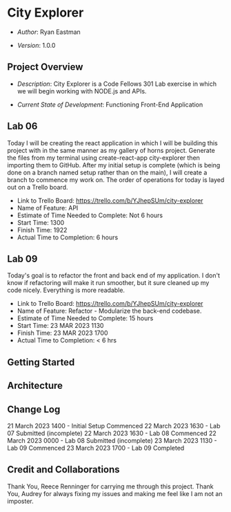 # City Explorer

* *Author*: Ryan Eastman

* *Version*: 1.0.0

## Project Overview

* *Description*: City Explorer is a Code Fellows 301 Lab exercise in which we will begin working with NODE.js and APIs.

* *Current State of Development*: Functioning Front-End Application

## Lab 06

Today I will be creating the react application in which I will be building this project with in the same manner as my gallery of horns project. Generate the files from my terminal using create-react-app city-explorer then importing them to GitHub. After my initial setup is complete (which is being done on a branch named setup rather than on the main), I will create a branch to commence my work on. The order of operations for today is layed out on a Trello board.

* Link to Trello Board: https://trello.com/b/YJhepSUm/city-explorer
* Name of Feature: API
* Estimate of Time Needed to Complete: Not 6 hours
* Start Time: 1300
* Finish Time: 1922 
* Actual Time to Completion: 6 hours

## Lab 09

Today's goal is to refactor the front and back end of my application. I don't know if refactoring will make it run smoother, but it sure cleaned up my code nicely. Everything is more readable.

* Link to Trello Board: https://trello.com/b/YJhepSUm/city-explorer
* Name of Feature: Refactor - Modularize the back-end codebase.
* Estimate of Time Needed to Complete: 15 hours
* Start Time: 23 MAR 2023 1130
* Finish Time: 23 MAR 2023 1700
* Actual Time to Completion: < 6 hrs

## Getting Started

## Architecture

## Change Log

21 March 2023 1400 - Initial Setup Commenced
22 March 2023 1630 - Lab 07 Submitted (incomplete)
22 March 2023 1630 - Lab 08 Commenced
22 March 2023 0000 - Lab 08 Submitted (incomplete)
23 March 2023 1130 - Lab 09 Commenced
23 March 2023 1700 - Lab 09 Completed

## Credit and Collaborations

Thank You, Reece Renninger for carrying me through this project.
Thank You, Audrey for always fixing my issues and making me feel like I am not an imposter.